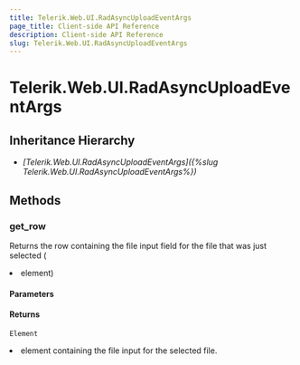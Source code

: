 ```yaml
---
title: Telerik.Web.UI.RadAsyncUploadEventArgs
page_title: Client-side API Reference
description: Client-side API Reference
slug: Telerik.Web.UI.RadAsyncUploadEventArgs
---
```


# Telerik.Web.UI.RadAsyncUploadEventArgs

## Inheritance Hierarchy

* *[Telerik.Web.UI.RadAsyncUploadEventArgs]({%slug Telerik.Web.UI.RadAsyncUploadEventArgs%})*

## Methods

### get_row

Returns the row containing the file input field for the file that was just selected (<LI> element)

#### Parameters

#### Returns

`Element` <LI> element containing the file input for the selected file.